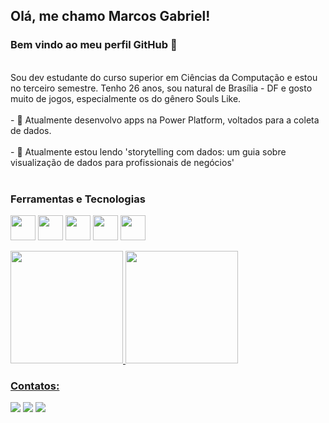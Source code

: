## Olá, me chamo Marcos Gabriel! 
### Bem vindo ao meu perfil GitHub 👋
<br />
Sou dev estudante do curso superior em Ciências da Computação e estou no terceiro semestre. Tenho 26 anos, sou natural de Brasília - DF e gosto muito de jogos,
especialmente os do gênero Souls Like.
<br />
<br />
- 🔭 Atualmente desenvolvo apps na Power Platform, voltados para a coleta de dados.
<br />
<br />
- 🌱 Atualmente estou lendo 'storytelling com dados: um guia sobre visualização de dados para profissionais de negócios'

  
<br />
<br />

### Ferramentas e Tecnologias
<img src="https://cdn.jsdelivr.net/gh/devicons/devicon/icons/python/python-original-wordmark.svg" width="40" height="40"/> <img src="https://cdn.jsdelivr.net/gh/devicons/devicon/icons/cplusplus/cplusplus-original.svg" width="40" height="40"/> <img src="https://cdn.jsdelivr.net/gh/devicons/devicon/icons/javascript/javascript-original.svg" width="40" height="40"/> <img src="https://cdn.jsdelivr.net/gh/devicons/devicon/icons/git/git-original.svg" width="40" height="40"/> <img src="https://cdn.jsdelivr.net/gh/devicons/devicon/icons/r/r-original.svg" width="40" height="40"/>
<br />
<div>
<a href="https://github.com/Coronel-Marc">
<img height="180em" src="https://github-readme-stats.vercel.app/api/top-langs/?username=Coronel-Marc&layout=compact&langs_count=7&theme=dracula"/>
<img height="180em" src="https://github-readme-stats.vercel.app/api?username=Coronel-Marc&show_icons=true&theme=dracula&include_all_commits=true&count_private=true"/>
</div>

### Contatos:

<div>

<a href = "mailto:jorgede1097@gmail.com"><img src="https://img.shields.io/badge/Gmail-D14836?style=for-the-badge&logo=gmail&logoColor=white" target="_blank"></a>
<a href="https://www.linkedin.com/in/marcos-gabriel-95819a193/" target="_blank"><img src="https://img.shields.io/badge/-LinkedIn-%230077B5?style=for-the-badge&logo=linkedin&logoColor=white" target="_blank"></a>
<a href="https://leetcode.com/Coronel-Marc/" target="_blank"><img src="https://img.shields.io/badge/-LeetCode-FFA116?style=for-the-badge&logo=leetcode&logoColor=white" target="_blank"></a>
</div>




<!--
**Coronel-Marc/Coronel-Marc** is a ✨ _special_ ✨ repository because its `README.md` (this file) appears on your GitHub profile.

Here are some ideas to get you started:

- 🔭 I’m currently working on ...
- 🌱 I’m currently learning ...
- 👯 I’m looking to collaborate on ...
- 🤔 I’m looking for help with ...
- 💬 Ask me about ...
- 📫 How to reach me: ...
- 😄 Pronouns: ...
- ⚡ Fun fact: ...
-->
